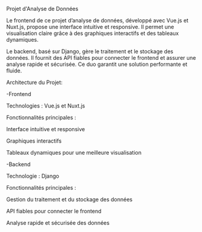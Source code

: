 Projet d'Analyse de Données

Le frontend de ce projet d’analyse de données, développé avec Vue.js et Nuxt.js, propose une interface intuitive et responsive. Il permet une visualisation claire grâce à des graphiques interactifs et des tableaux dynamiques.

Le backend, basé sur Django, gère le traitement et le stockage des données. Il fournit des API fiables pour connecter le frontend et assurer une analyse rapide et sécurisée. Ce duo garantit une solution performante et fluide.

Architecture du Projet:

-Frontend

Technologies : Vue.js et Nuxt.js

Fonctionnalités principales :    

   Interface intuitive et responsive

   Graphiques interactifs

   Tableaux dynamiques pour une meilleure visualisation

-Backend

Technologie : Django

Fonctionnalités principales :   

   Gestion du traitement et du stockage des données

   API fiables pour connecter le frontend

   Analyse rapide et sécurisée des données
